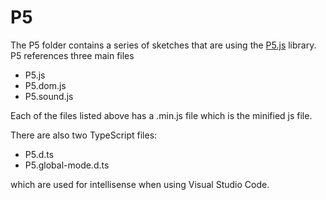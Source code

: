 # P5

The P5 folder contains a series of sketches that are using the [P5.js](https://p5js.org/) library. P5 references three main files

- P5.js
- P5.dom.js
- P5.sound.js

Each of the files listed above has a .min.js file which is the minified js file.

There are also two TypeScript files:

- P5.d.ts
- P5.global-mode.d.ts

 which are used for intellisense when using Visual Studio Code.

